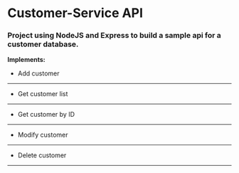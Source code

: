 # Customer-Service API 


### Project using NodeJS and Express to build a sample api for a customer database.   



**Implements:**
* Add customer
---
* Get customer list
---
* Get customer by ID
---
* Modify customer
---
* Delete customer
---
